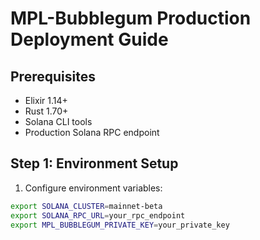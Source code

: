 # MPL-Bubblegum Production Deployment Guide


## Prerequisites
- Elixir 1.14+
- Rust 1.70+
- Solana CLI tools
- Production Solana RPC endpoint

## Step 1: Environment Setup

1. Configure environment variables:
```bash
export SOLANA_CLUSTER=mainnet-beta
export SOLANA_RPC_URL=your_rpc_endpoint
export MPL_BUBBLEGUM_PRIVATE_KEY=your_private_key